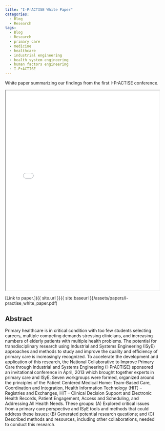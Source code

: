 ```yaml
---
title: "I-PrACTISE White Paper"
categories:
  - Blog
  - Research
tags:
  - Blog
  - Research
  - primary care
  - medicine
  - healthcare
  - industrial engineering
  - health system engineering
  - human factors engineering
  - I-PrACTISE
---
```


White paper summarizing our findings from the first I-PrACTISE conference.


<iframe src="{{ site.url }}{{ site.baseurl }}/assets/papers/i-practise_white_paper.pdf" 
    style="aspect-ratio: 8.5 / 11;"
    width="100%" 
>
</iframe>

[Link to paper.]({{ site.url }}{{ site.baseurl }}/assets/papers/i-practise_white_paper.pdf)

## Abstract
Primary healthcare is in critical condition with too few students selecting careers, multiple competing demands stressing clinicians, and increasing numbers of elderly patients with multiple health problems. The potential for transdisciplinary research using Industrial and Systems Engineering (ISyE) approaches and methods to study and improve the quality and efficiency of primary care is increasingly recognized. To accelerate the development and application of this research, the National Collaborative to Improve Primary Care through Industrial and Systems Engineering (I-PrACTISE) sponsored an invitational conference in April, 2013 which brought together experts in primary care and ISyE. Seven workgroups were formed, organized around the principles of the Patient Centered Medical Home: Team-Based Care, Coordination and Integration, Health Information Technology (HIT) – Registries and Exchanges, HIT – Clinical Decision Support and Electronic Health Records, Patient Engagement, Access and Scheduling, and Addressing All Health Needs. These groups: (A) Explored critical issues from a primary care perspective and ISyE tools and methods that could address these issues; (B) Generated potential research questions; and (C) Described methods and resources, including other collaborations, needed to conduct this research.
